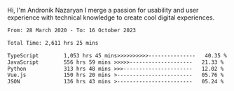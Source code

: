 Hi, I'm Andronik Nazaryan
I merge a passion for usability and user experience with technical knowledge to create cool digital experiences.


<!--START_SECTION:waka-->

```txt
From: 28 March 2020 - To: 16 October 2023

Total Time: 2,611 hrs 25 mins

TypeScript        1,053 hrs 45 mins>>>>>>>>>>---------------   40.35 %
JavaScript        556 hrs 59 mins >>>>>--------------------   21.33 %
Python            313 hrs 48 mins >>>----------------------   12.02 %
Vue.js            150 hrs 20 mins >------------------------   05.76 %
JSON              136 hrs 43 mins >------------------------   05.24 %
```

<!--END_SECTION:waka-->
